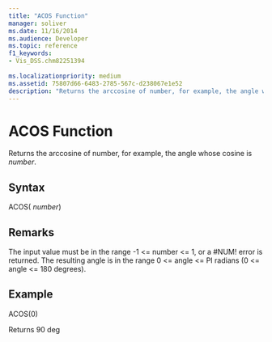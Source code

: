 ```yaml
---
title: "ACOS Function"
manager: soliver
ms.date: 11/16/2014
ms.audience: Developer
ms.topic: reference
f1_keywords:
- Vis_DSS.chm82251394
 
ms.localizationpriority: medium
ms.assetid: 75807d66-6483-2785-567c-d238067e1e52
description: "Returns the arccosine of number, for example, the angle whose cosine is number ."
---
```


# ACOS Function

Returns the arccosine of number, for example, the angle whose cosine is *number*.
  
## Syntax

ACOS( *number*)
  
## Remarks

The input value must be in the range -1 \<= number \<= 1, or a #NUM! error is returned. The resulting angle is in the range 0 \<= angle \<= PI radians (0 \<= angle \<= 180 degrees).
  
## Example

ACOS(0)
  
Returns 90 deg
  
